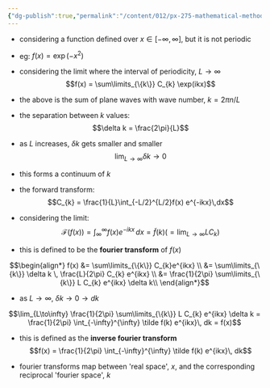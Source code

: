 ```yaml
---
{"dg-publish":true,"permalink":"/content/012/px-275-mathematical-methods/term-2/h-fourier-series-and-transforms/px-275-h3-fourier-transforms/","noteIcon":"1","created":"2025-01-29T13:57:02.491+00:00","updated":"2025-03-04T12:46:04.994+00:00"}
---
```


- considering a function defined over $x \in [-\infty, \infty]$, but it is not periodic
- eg: $f(x) = \exp(-x^{2})$

- considering the limit where the interval of periodicity, $L \to \infty$
$$f(x) = \sum\limits_{\{k\}} C_{k} \exp(ikx)$$
- the above is the sum of plane waves with wave number, $k = 2\pi n/L$
- the separation between $k$ values:
$$\delta k = \frac{2\pi}{L}$$
- as $L$ increases, $\delta k$ gets smaller and smaller
$$\lim_{L\to \infty} \delta k \to 0$$
- this forms a continuum of $k$
- the forward transform:
$$C_{k} = \frac{1}{L}\int_{-L/2}^{L/2}f(x) e^{-ikx}\,dx$$
- considering the limit:
$$\mathcal{F}(f(x)) = \int_{\infty}^{\infty} f(x) e^{-ikx}\,dx = \tilde f(k)  \bigg(= \lim_{L\to\infty} L C_{k}\bigg) $$
- this is defined to be the **fourier transform** of $f(x)$

$$\begin{align*}
f(x) &= \sum\limits_{\{k\}} C_{k}e^{ikx} \\ 
&= \sum\limits_{\{k\}}  \delta k \, \frac{L}{2\pi} C_{k} e^{ikx} \\ 
&= \frac{1}{2\pi} \sum\limits_{\{k\}}  L C_{k} e^{ikx}  \delta k\\ 
\end{align*}$$
- as $L \to \infty$, $\delta k \to 0 \to dk$

$$\lim_{L\to\infty} \frac{1}{2\pi} \sum\limits_{\{k\}}  L C_{k} e^{ikx}  \delta k = \frac{1}{2\pi} \int_{-\infty}^{\infty} \tilde f(k) e^{ikx}\, dk = f(x)$$
- this is defined as the **inverse fourier transform**
$$f(x) = \frac{1}{2\pi} \int_{-\infty}^{\infty} \tilde f(k) e^{ikx}\, dk$$

- fourier transforms map between 'real space', $x$, and the corresponding reciprocal 'fourier space', $k$
